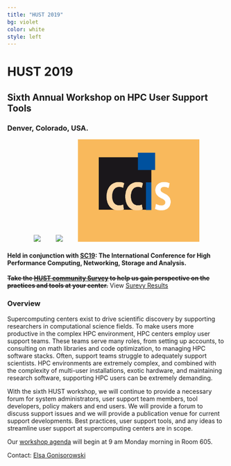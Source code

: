 ```yaml
---
title: "HUST 2019"
bg: violet
color: white
style: left
---
```


# **HUST 2019**
## Sixth Annual Workshop on HPC User Support Tools

<div style="text-align:center;">
  <span class="fa-stack subtlecircle" style="font-size:64px; background:rgba(0,128,0,0.1)">
    <i class="fa fa-circle fa-stack-2x text-bluegrey"></i>
    <i class="fa fa-wrench fa-stack-1x text-green"></i>
  </span>
</div>

### Denver, Colorado, USA.

<div style="text-align:center;">
  <a href="http://sc19.supercomputing.org"><img src="/img/SC19-color-hor.png" style="width: 280px;"/></a>
  &nbsp;  &nbsp;  &nbsp;  &nbsp;
  <a href="https://www.computer.org"><img src="/img/IEEE-CS_LogoTM-orange.png" style="width: 280px;"/></a>
  &nbsp;  &nbsp;  &nbsp;  &nbsp;
  <a href="https://link.springer.com/bookseries/7899"><img src="/img/CCIS-Logo.png" style="width: 280px;"/></a>
</div>

#### Held in conjunction with [SC19](http://sc19.supercomputing.org):  The International Conference for High Performance Computing, Networking, Storage and Analysis.

~~**Take the [HUST community Survey](https://forms.gle/46daHDdt6wBuRsmB9) to help us gain perspective on the practices and tools at your center.**~~
View [Surevy Results](https://docs.google.com/forms/d/e/1FAIpQLSctueSCRD3ADd_hPGBfMAukoearU93quLyGMxNJ7YJvX-7kag/viewanalytics)

### Overview
Supercomputing centers exist to drive scientific discovery by supporting researchers in
computational science fields.  To make users more productive in the complex HPC
environment, HPC centers employ user support teams.  These teams
serve many roles, from setting up accounts, to consulting on math libraries and code
optimization, to managing HPC software stacks.
Often, support teams struggle to adequately support scientists.
HPC environments are extremely complex, and combined with
the complexity of multi-user installations, exotic hardware, and maintaining
research software, supporting HPC users can be extremely demanding.

With the sixth HUST workshop, we will continue to provide a necessary forum for
system administrators, user support team members, tool developers, policy makers and
end users.  We will provide a forum to discuss support issues and we will
provide a publication venue for current support developments.  Best practices,
user support tools, and any ideas to streamline user support at supercomputing
centers are in scope.

Our [workshop agenda](https://sc19.supercomputing.org/session/?sess=sess116) will begin at 9 am Monday morning in Room 605.

Contact: <a href="mailto:gonsiorowski1@llnl.gov">Elsa Gonisorowski</a>
